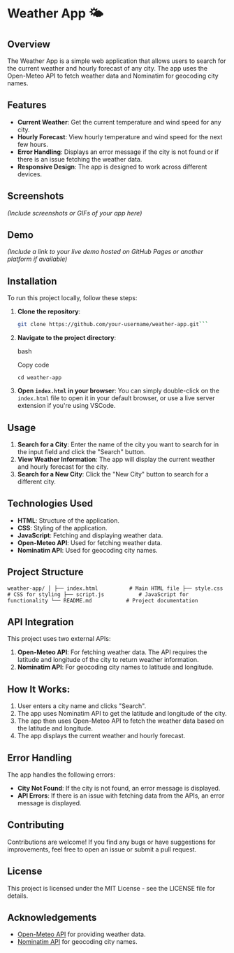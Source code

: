 # Weather App 🌤️

## Overview
The Weather App is a simple web application that allows users to search for the current weather and hourly forecast of any city. The app uses the Open-Meteo API to fetch weather data and Nominatim for geocoding city names.

## Features
- **Current Weather**: Get the current temperature and wind speed for any city.
- **Hourly Forecast**: View hourly temperature and wind speed for the next few hours.
- **Error Handling**: Displays an error message if the city is not found or if there is an issue fetching the weather data.
- **Responsive Design**: The app is designed to work across different devices.

## Screenshots
*(Include screenshots or GIFs of your app here)*

## Demo
*(Include a link to your live demo hosted on GitHub Pages or another platform if available)*

## Installation
To run this project locally, follow these steps:

1. **Clone the repository**:
   ```bash
   git clone https://github.com/your-username/weather-app.git```


2.  **Navigate to the project directory**:

    bash

    Copy code

    `cd weather-app`

3.  **Open `index.html` in your browser**: You can simply double-click on the `index.html` file to open it in your default browser, or use a live server extension if you're using VSCode.

## Usage


1.  **Search for a City**: Enter the name of the city you want to search for in the input field and click the "Search" button.
2.  **View Weather Information**: The app will display the current weather and hourly forecast for the city.
3.  **Search for a New City**: Click the "New City" button to search for a different city.

## Technologies Used


-   **HTML**: Structure of the application.
-   **CSS**: Styling of the application.
-   **JavaScript**: Fetching and displaying weather data.
-   **Open-Meteo API**: Used for fetching weather data.
-   **Nominatim API**: Used for geocoding city names.

## Project Structure


`weather-app/
│
├── index.html          # Main HTML file
├── style.css           # CSS for styling
├── script.js           # JavaScript for functionality
└── README.md           # Project documentation`

## API Integration


This project uses two external APIs:

1.  **Open-Meteo API**: For fetching weather data. The API requires the latitude and longitude of the city to return weather information.
2.  **Nominatim API**: For geocoding city names to latitude and longitude.

## How It Works:

1.  User enters a city name and clicks "Search".
2.  The app uses Nominatim API to get the latitude and longitude of the city.
3.  The app then uses Open-Meteo API to fetch the weather data based on the latitude and longitude.
4.  The app displays the current weather and hourly forecast.

## Error Handling


The app handles the following errors:

-   **City Not Found**: If the city is not found, an error message is displayed.
-   **API Errors**: If there is an issue with fetching data from the APIs, an error message is displayed.

## Contributing


Contributions are welcome! If you find any bugs or have suggestions for improvements, feel free to open an issue or submit a pull request.

License
-------

This project is licensed under the MIT License - see the LICENSE file for details.

## Acknowledgements


-   [Open-Meteo API](https://open-meteo.com/) for providing weather data.
-   [Nominatim API](https://nominatim.openstreetmap.org/) for geocoding city names.

